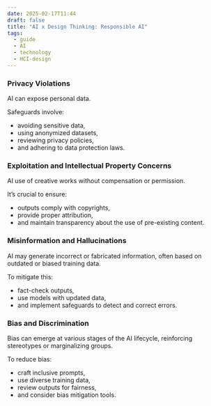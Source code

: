```yaml
---
date: 2025-02-17T11:44
draft: false
title: "AI x Design Thinking: Responsible AI"
tags:
  - guide
  - AI
  - technology
  - HCI-design
---
```

### Privacy Violations

AI can expose personal data.

Safeguards involve:
- avoiding sensitive data,
- using anonymized datasets,
- reviewing privacy policies,
- and adhering to data protection laws.

### Exploitation and Intellectual Property Concerns

AI use of creative works without compensation or permission.

It’s crucial to ensure:
- outputs comply with copyrights,
- provide proper attribution,
- and maintain transparency about the use of pre-existing content.

### Misinformation and Hallucinations

AI may generate incorrect or fabricated information, often based on outdated or biased training data.

To mitigate this:
- fact-check outputs,
- use models with updated data,
- and implement safeguards to detect and correct errors.

### Bias and Discrimination

Bias can emerge at various stages of the AI lifecycle, reinforcing stereotypes or marginalizing groups.

To reduce bias:
- craft inclusive prompts,
- use diverse training data,
- review outputs for fairness,
- and consider bias mitigation tools.